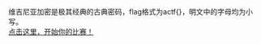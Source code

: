 维吉尼亚加密是极其经典的古典密码，flag格式为actf{}，明文中的字母均为小写。<br><a href="https://pan.baidu.com/s/11SdBU9MaA6MRIBceoBY5gQ">点击这里，开始你的比赛！</a>